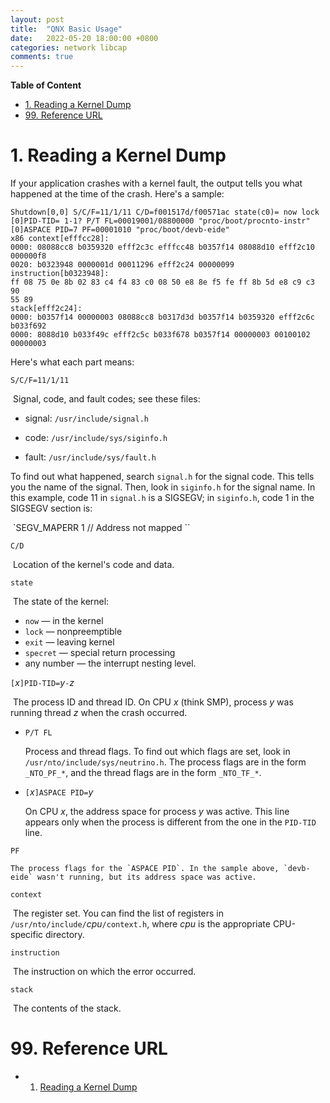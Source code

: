```yaml
---
layout: post
title:  "QNX Basic Usage"
date:   2022-05-20 18:00:00 +0800
categories: network libcap
comments: true
---
```


**Table of Content**
- [1. Reading a Kernel Dump](#1-reading-a-kernel-dump)
- [99. Reference URL](#99-reference-url)

# 1. Reading a Kernel Dump

If your application crashes with a kernel fault, the output tells you what happened at the time of the crash. Here's a sample:
```
Shutdown[0,0] S/C/F=11/1/11 C/D=f001517d/f00571ac state(c0)= now lock
[0]PID-TID= 1-1? P/T FL=00019001/08800000 "proc/boot/procnto-instr"
[0]ASPACE PID=7 PF=00001010 "proc/boot/devb-eide"
x86 context[efffcc28]:
0000: 08088cc8 b0359320 efff2c3c efffcc48 b0357f14 08088d10 efff2c10
000000f8
0020: b0323948 0000001d 00011296 efff2c24 00000099
instruction[b0323948]:
ff 08 75 0e 8b 02 83 c4 f4 83 c0 08 50 e8 8e f5 fe ff 8b 5d e8 c9 c3 90
55 89
stack[efff2c24]:
0000: b0357f14 00000003 08088cc8 b0317d3d b0357f14 b0359320 efff2c6c
b033f692
0000: 8088d10 b033f49c efff2c5c b033f678 b0357f14 00000003 00100102 00000003
```

Here's what each part means:

`S/C/F=11/1/11`

​	Signal, code, and fault codes; see these files:

* signal: `/usr/include/signal.h`

* code: `/usr/include/sys/siginfo.h`

* fault: `/usr/include/sys/fault.h`

To find out what happened, search `signal.h` for the signal code. This tells you the name of the signal. Then, look in `siginfo.h` for the signal name. In this example, code 11 in `signal.h` is a SIGSEGV; in `siginfo.h`, code 1 in the SIGSEGV section is:

​	`SEGV_MAPERR 1  // Address not mapped  ``

`C/D`

​	Location of the kernel's code and data.

`state`

​	The state of the kernel:

* `now` — in the kernel
* `lock` — nonpreemptible
* `exit` — leaving kernel
* `specret` — special return processing
* any number — the interrupt nesting level.

`[`*x*`]PID-TID=`*y*`-`*z*

​	The process ID and thread ID. On CPU *x* (think SMP), process *y* was running thread *z* when the crash occurred.

- `P/T FL`

  Process and thread flags. To find out which flags are set, look in `/usr/nto/include/sys/neutrino.h`. The process flags are in the form `_NTO_PF_*`, and the thread flags are in the form `_NTO_TF_*`.

- `[`*x*`]ASPACE PID=`*y*

  On CPU *x*, the address space for process *y* was active. This line appears only when the process is different from the one in the `PID-TID` line.

`PF`

  	The process flags for the `ASPACE PID`. In the sample above, `devb-eide` wasn't running, but its address space was active.

`context`

​	The register set. You can find the list of registers in `/usr/nto/include/`*cpu*`/context.h`, where *cpu* is the appropriate CPU-specific directory.

`instruction`

​	The instruction on which the error occurred.

`stack`

​	The contents of the stack.



# 99. Reference URL

* 1) [Reading a Kernel Dump](http://support7.qnx.com/developers/docs/6.4.1/neutrino/technotes/proc_dump.html)

  
